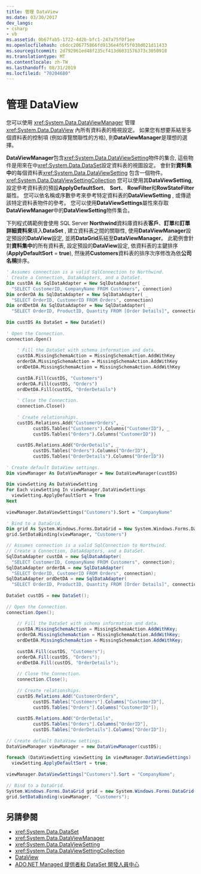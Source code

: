 ```yaml
---
title: 管理 DataView
ms.date: 03/30/2017
dev_langs:
- csharp
- vb
ms.assetid: 0b67fab5-1722-4d2b-bfc1-247a75f0f1ee
ms.openlocfilehash: c6dcc206775866fd9136e4f6f5f038d021d11433
ms.sourcegitcommit: 2d792961ed48f235cf413d6031576373c3050918
ms.translationtype: MT
ms.contentlocale: zh-TW
ms.lasthandoff: 08/31/2019
ms.locfileid: "70204680"
---
```

# <a name="managing-dataviews"></a>管理 DataView
您可以使用 <xref:System.Data.DataViewManager> 管理 <xref:System.Data.DataView> 內所有資料表的檢視設定。 如果您有想要系結至多個資料表的控制項 (例如導覽關聯性的方格), 則**DataViewManager**是理想的選擇。  
  
 **DataViewManager**包含<xref:System.Data.DataViewSetting>物件的集合, 這些物件是用來在中<xref:System.Data.DataSet>設定資料表的視圖設定。 會針對**資料集中**的每個資料表<xref:System.Data.DataViewSetting> 包含一個物件。<xref:System.Data.DataViewSettingCollection> 您可以使用其**DataViewSetting**, 設定參考資料表的預設**ApplyDefaultSort**、 **Sort**、 **RowFilter**和**RowStateFilter**屬性。 您可以依名稱或序數參考來參考特定資料表的**DataViewSetting** , 或傳遞該特定資料表物件的參考。 您可以使用**DataViewSettings**屬性來存取**DataViewManager**中的**DataViewSetting**物件集合。  
  
 下列程式碼範例會使用 SQL Server **Northwind**資料庫資料表**客戶**、**訂單**和**訂單詳細資料來**填入**DataSet** , 建立資料表之間的關聯性, 使用**DataViewManager**設定預設的**DataView**設定, 並將**DataGrid**系結至**DataViewManager**。 此範例會針對**資料集中**的所有資料表, 設定預設的**DataView**設定, 依資料表的主鍵排序 (**ApplyDefaultSort**  =  **true**), 然後將**Customers**資料表的排序次序修改為依**公司名稱**排序。  
  
```vb  
' Assumes connection is a valid SqlConnection to Northwind.  
' Create a Connection, DataAdapters, and a DataSet.  
Dim custDA As SqlDataAdapter = New SqlDataAdapter( _  
  "SELECT CustomerID, CompanyName FROM Customers", connection)  
Dim orderDA As SqlDataAdapter = New SqlDataAdapter( _  
  "SELECT OrderID, CustomerID FROM Orders", connection)  
Dim ordDetDA As SqlDataAdapter = New SqlDataAdapter( _  
  "SELECT OrderID, ProductID, Quantity FROM [Order Details]", connection)  
  
Dim custDS As DataSet = New DataSet()  
  
' Open the Connection.  
connection.Open()  
  
    ' Fill the DataSet with schema information and data.  
    custDA.MissingSchemaAction = MissingSchemaAction.AddWithKey  
    orderDA.MissingSchemaAction = MissingSchemaAction.AddWithKey  
    ordDetDA.MissingSchemaAction = MissingSchemaAction.AddWithKey  
  
    custDA.Fill(custDS, "Customers")  
    orderDA.Fill(custDS, "Orders")  
    ordDetDA.Fill(custDS, "OrderDetails")  
  
    ' Close the Connection.  
    connection.Close()  
  
    ' Create relationships.  
    custDS.Relations.Add("CustomerOrders", _  
          custDS.Tables("Customers").Columns("CustomerID"), _  
          custDS.Tables("Orders").Columns("CustomerID"))  
  
    custDS.Relations.Add("OrderDetails", _  
          custDS.Tables("Orders").Columns("OrderID"), _  
          custDS.Tables("OrderDetails").Columns("OrderID"))  
  
' Create default DataView settings.  
Dim viewManager As DataViewManager = New DataViewManager(custDS)  
  
Dim viewSetting As DataViewSetting  
For Each viewSetting In viewManager.DataViewSettings  
  viewSetting.ApplyDefaultSort = True  
Next  
  
viewManager.DataViewSettings("Customers").Sort = "CompanyName"  
  
' Bind to a DataGrid.  
Dim grid As System.Windows.Forms.DataGrid = New System.Windows.Forms.DataGrid()  
grid.SetDataBinding(viewManager, "Customers")  
```  
  
```csharp  
// Assumes connection is a valid SqlConnection to Northwind.  
// Create a Connection, DataAdapters, and a DataSet.  
SqlDataAdapter custDA = new SqlDataAdapter(  
  "SELECT CustomerID, CompanyName FROM Customers", connection);  
SqlDataAdapter orderDA = new SqlDataAdapter(  
  "SELECT OrderID, CustomerID FROM Orders", connection);  
SqlDataAdapter ordDetDA = new SqlDataAdapter(  
  "SELECT OrderID, ProductID, Quantity FROM [Order Details]", connection);  
  
DataSet custDS = new DataSet();  
  
// Open the Connection.  
connection.Open();  
  
    // Fill the DataSet with schema information and data.  
    custDA.MissingSchemaAction = MissingSchemaAction.AddWithKey;  
    orderDA.MissingSchemaAction = MissingSchemaAction.AddWithKey;  
    ordDetDA.MissingSchemaAction = MissingSchemaAction.AddWithKey;  
  
    custDA.Fill(custDS, "Customers");  
    orderDA.Fill(custDS, "Orders");  
    ordDetDA.Fill(custDS, "OrderDetails");  
  
    // Close the Connection.  
    connection.Close();  
  
    // Create relationships.  
    custDS.Relations.Add("CustomerOrders",  
          custDS.Tables["Customers"].Columns["CustomerID"],  
          custDS.Tables["Orders"].Columns["CustomerID"]);  
  
    custDS.Relations.Add("OrderDetails",  
          custDS.Tables["Orders"].Columns["OrderID"],  
          custDS.Tables["OrderDetails"].Columns["OrderID"]);  
  
// Create default DataView settings.  
DataViewManager viewManager = new DataViewManager(custDS);  
  
foreach (DataViewSetting viewSetting in viewManager.DataViewSettings)  
  viewSetting.ApplyDefaultSort = true;  
  
viewManager.DataViewSettings["Customers"].Sort = "CompanyName";  
  
// Bind to a DataGrid.  
System.Windows.Forms.DataGrid grid = new System.Windows.Forms.DataGrid();  
grid.SetDataBinding(viewManager, "Customers");  
```  
  
## <a name="see-also"></a>另請參閱

- <xref:System.Data.DataSet>
- <xref:System.Data.DataViewManager>
- <xref:System.Data.DataViewSetting>
- <xref:System.Data.DataViewSettingCollection>
- [DataView](dataviews.md)
- [ADO.NET Managed 提供者和 DataSet 開發人員中心](https://go.microsoft.com/fwlink/?LinkId=217917)

